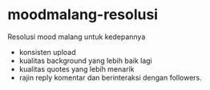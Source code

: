 # moodmalang-resolusi

Resolusi mood malang untuk kedepannya
- konsisten upload
- kualitas background yang lebih baik lagi
- kualitas quotes yang lebih menarik
- rajin reply komentar dan berinteraksi dengan followers.
